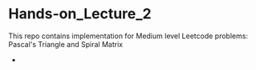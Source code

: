 # Hands-on_Lecture_2
This repo contains implementation for Medium level Leetcode problems: Pascal's Triangle and Spiral Matrix

-
